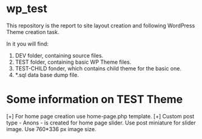 # wp_test

This repository is the report to site layout creation and following WordPress Theme creation task.

In it you will find:
1. DEV folder, containing source files.
2. TEST folder, containing basic WP Theme files.
3. TEST-CHILD fonder, which contains child theme for the basic one.
4. *.sql data base dump file.

# Some information on TEST Theme

[+] For home page creation use home-page.php template.
[+] Custom post type - Anons - is created for home page slider. Use post miniature for slider image. Use 760*336 px image size.
